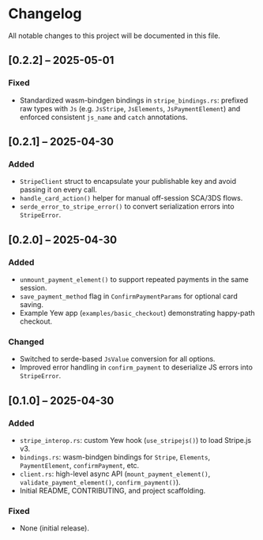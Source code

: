 # Changelog

All notable changes to this project will be documented in this file.

## [0.2.2] – 2025-05-01
### Fixed
- Standardized wasm-bindgen bindings in `stripe_bindings.rs`: prefixed raw types with `Js` (e.g. `JsStripe`, `JsElements`, `JsPaymentElement`) and enforced consistent `js_name` and `catch` annotations.

## [0.2.1] – 2025-04-30
### Added
- `StripeClient` struct to encapsulate your publishable key and avoid passing it on every call.
- `handle_card_action()` helper for manual off-session SCA/3DS flows.
- `serde_error_to_stripe_error()` to convert serialization errors into `StripeError`.


## [0.2.0] – 2025-04-30
### Added
- `unmount_payment_element()` to support repeated payments in the same session.
- `save_payment_method` flag in `ConfirmPaymentParams` for optional card saving.
- Example Yew app (`examples/basic_checkout`) demonstrating happy-path checkout.

### Changed
- Switched to serde-based `JsValue` conversion for all options.
- Improved error handling in `confirm_payment` to deserialize JS errors into `StripeError`.

## [0.1.0] – 2025-04-30
### Added
- `stripe_interop.rs`: custom Yew hook (`use_stripejs()`) to load Stripe.js v3.
- `bindings.rs`: wasm-bindgen bindings for `Stripe`, `Elements`, `PaymentElement`, `confirmPayment`, etc.
- `client.rs`: high-level async API (`mount_payment_element()`, `validate_payment_element()`, `confirm_payment()`).
- Initial README, CONTRIBUTING, and project scaffolding.

### Fixed
- None (initial release).
